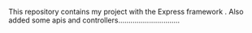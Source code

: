 This repository contains my project with the Express framework .
Also  added some apis and controllers..............................

